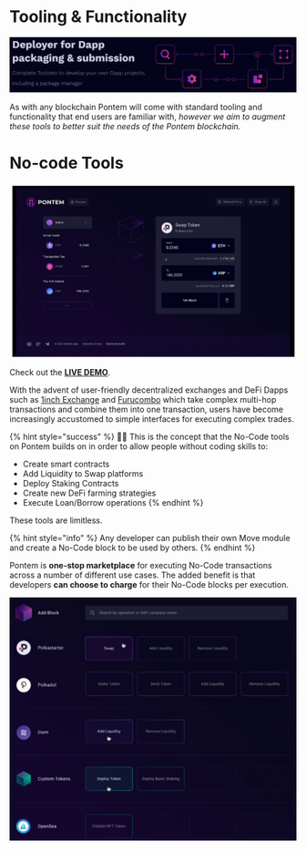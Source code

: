 # Tooling & Functionality

![Toolset](/assets/tooling_1.png "Toolset")

As with any blockchain Pontem will come with standard tooling and functionality that end users are familiar with, _however we aim to augment these tools to better suit the needs of the Pontem blockchain._

# No-code Tools

![No-code Tools](/assets/no_code.png "No-code Tools")

Check out the **[LIVE DEMO](https://www.figma.com/proto/Kx0rTu2qMYJVkWiGK9b5iK/Pontem-Blocks-Public-Prototype?node-id=2079%3A13295&viewport=659%2C252%2C0.033419206738471985&scaling=scale-down)**.

With the advent of user-friendly decentralized exchanges and DeFi Dapps such as [1inch Exchange](https://1inch.exchange/) and [Furucombo](https://furucombo.app/) which take complex multi-hop transactions and combine them into one transaction, users have become increasingly accustomed to simple interfaces for executing complex trades.



{% hint style="success" %}
🧙‍♂️ This is the concept that the No-Code tools on Pontem builds on in order to allow people without coding skills to:

* Create smart contracts
* Add Liquidity to Swap platforms
* Deploy Staking Contracts
* Create new DeFi farming strategies
* Execute Loan/Borrow operations
{% endhint %}

These tools are limitless. 

{% hint style="info" %}
Any developer can publish their own Move module and create a No-Code block to be used by others.
{% endhint %}

Pontem is **one-stop marketplace** for executing No-Code transactions across a number of different use cases. The added benefit is that developers **can choose to charge** for their No-Code blocks per execution.

![Pontem Blocks](/assets/add_block.png "Pontem Blocks")


